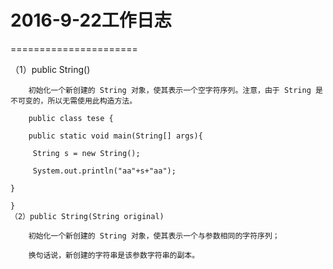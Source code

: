 # 2016-9-22工作日志
======================

  
   （1）public String()
   
        初始化一个新创建的 String 对象，使其表示一个空字符序列。注意，由于 String 是不可变的，所以无需使用此构造方法。 
   
        public class tese {
   
        public static void main(String[] args){
    
         String s = new String();
         
         System.out.println("aa"+s+"aa");
         
    }
    
    }
    （2）public String(String original)
    
        初始化一个新创建的 String 对象，使其表示一个与参数相同的字符序列；
    
        换句话说，新创建的字符串是该参数字符串的副本。
        
        
        
        
   
  
  

   

